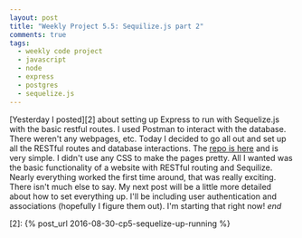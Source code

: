```yaml
---
layout: post
title: "Weekly Project 5.5: Sequilize.js part 2"
comments: true
tags:
  - weekly code project
  - javascript
  - node
  - express
  - postgres
  - sequelize.js
---
```


[Yesterday I posted][2] about setting up Express to run with Sequelize.js with the basic restful routes. I used Postman to interact with the database. There weren't any webpages, etc. Today I decided to go all out and set up all the RESTful routes and database interactions. The [repo is here][1] and is very simple. I didn't use any CSS to make the pages pretty. All I wanted was the basic functionality of a website with RESTful routing and Sequilize. Nearly everything worked the first time around, that was really exciting. There isn't much else to say. My next post will be a little more detailed about how to set everything up. I'll be including user authentication and associations (hopefully I figure them out). I'm starting that right now! *end*

[1]: https://github.com/kissmygritts/coding-challenge/tree/master/week5-express-sequelize
[2]: {% post_url 2016-08-30-cp5-sequelize-up-running %}
